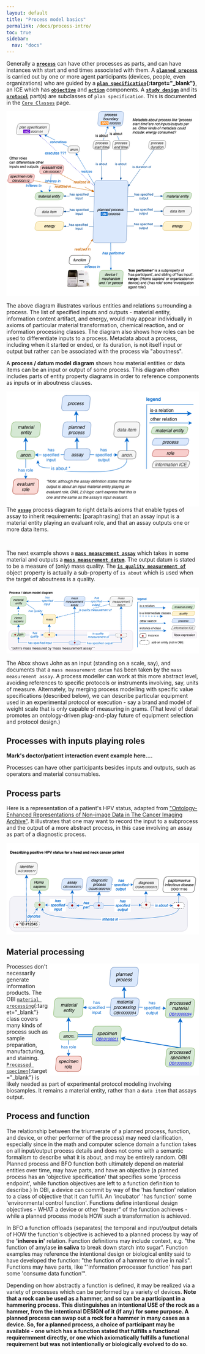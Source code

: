 ```yaml
---
layout: default
title: "Process model basics"
permalink: /docs/process-intro/
toc: true
sidebar:
  nav: "docs"
---
```


[//]: # (Please put comments like this one into the text to communicate with other OBI-ers)

Generally a **[`process`](http://purl.obolibrary.org/obo/BFO_0000015)** can have other processes as parts, and can have instances with start and end times associated with them.  A **[`planned process`](http://purl.obolibrary.org/obo/OBI_0000011)** is carried out by one or more agent participants (devices, people, even organizations) who are guided by a **[`plan specification`](http://purl.obolibrary.org/obo/IAO_0000104){:target="_blank"}**, an ICE which has **[`objective`](http://purl.obolibrary.org/obo/IAO_0000005)** and **[`action`](http://purl.obolibrary.org/obo/IAO_0000007)** components. A **[`study design`](http://purl.obolibrary.org/obo/OBI_0500000)** and its **[`protocol`](http://purl.obolibrary.org/obo/OBI_0000272)** part(s) are subclasses of `plan specification`. This is documented in the [`Core Classes`](/docs/core-classes/) page.

<img src="/assets/images/docs/obi_process.png">

The above diagram illustrates various entities and relations surrounding a process.  The list of specified inputs and outputs - material entity, information content artifact, and energy, would may appear individually in axioms of particular material transformation, chemical reaction, and or information processing classes.  The diagram also shows how roles can be used to differentiate inputs to a process.  Metadata about a process, including when it started or ended, or its duration, is not itself input or output but rather can be associated with the process via "aboutness".



A **process / datum model diagram** shows how material entities or data items can be an input or output of some process. This diagram often includes parts of entity property diagrams in order to reference components as inputs or in aboutness clauses.

<img align="right" src="/assets/images/docs/data_assay.png">

The **[`assay`](http://purl.obolibrary.org/obo/OBI_0000070)** process diagram to right details axioms that enable types of assay to inherit requirements: [paraphrasing] that an assay input is a material entity playing an evaluant role, and that an assay outputs one or more data items.

<br clear="right">

The next example shows a **[`mass measurement assay`](http://purl.obolibrary.org/obo/OBI_0000445)** which takes in some material and outputs a **[`mass measurement datum`](http://purl.obolibrary.org/obo/IAO_0000414)**.  The output datum is stated to be a measure of (only) mass quality. The **[`is quality measurement of`](http://purl.obolibrary.org/obo/IAO_0000221)** object property is actually a sub-property of `is about` which is used when the target of aboutness is a quality.

<img src="/assets/images/docs/data_john_mass_process.png">

The Abox shows John as an input (standing on a scale, say), and documents that a `mass measurement datum` has been taken by the `mass measurement assay`. A process modeller can work at this more abstract level, avoiding references to specific protocols or instruments involving, say, units of measure. Alternately, by merging process modelling with specific value specifications (described below), we can describe particular equipment used in an experimental protocol or execution - say a brand and model of weight scale that is only capable of measuring in grams. (That level of detail promotes an ontology-driven plug-and-play future of equipment selection and protocol design.)

## Processes with inputs playing roles

**Mark's doctor/patient interaction event example here....**

Processes can have other participants besides inputs and outputs, such as operators and material consumables.




## Process parts

Here is a representation of a patient's HPV status, adapted from ["Ontology-Enhanced Representations of Non-image Data in The Cancer Imaging Archive"](http://ceur-ws.org/Vol-2285/ICBO_2018_paper_37.pdf). It illustrates that one may want to record the input to a subprocess and the output of a more abstract process, in this case involving an assay as part of a diagnostic process.

<img src="/assets/images/docs/data_patient_hpv_status.png">


## Material processing

<img align="right" src="/assets/images/docs/data_processed_material.png">

Processes don't necessarily generate information products.  The OBI [`material processing`](http://purl.obolibrary.org/obo/OBI_0000094){:target="_blank"} class covers many kinds of process such as sample preparation, manufacturing, and staining. [`Processed specimen`](http://purl.obolibrary.org/obo/OBI_0000953){:target="_blank"} is likely needed as part of experimental protocol modeling involving biosamples. It remains a material entity, rather than a `data item` that assays output.

## Process and function

The relationship between the triumverate of a planned process, function, and device, or other performer of the process) may need clarification, especially since in the math and computer science domain a function takes on all input/output process details and does not come with a semantic formalism to describe what it is about, and may be entirely random.  OBI Planned process and BFO function both ultimately depend on material entities over time, may have parts, and have an objective (a planned process has an 'objective specification' that specifies some 'process endpoint', while function objectives are left to a function definition to describe.)  In OBI, a device can commit by way of the 'has function' relation to a class of objective that it can fulfill.  An 'incubator' 'has function' some 'environmental control function'.  Functions define intentional design objectives - WHAT a device or other "bearer" of the function achieves - while a planned process models HOW such a transformation is achieved.

In BFO a function offloads (separates) the temporal and input/output details of HOW the function's objective is achieved to a planned process by way of the **'inheres in'** relation.  Function definitions may include context, e.g. "the function of amylase **in saliva** to break down starch into sugar". Function examples may reference the intentional design or biological entity said to have developed the function: "the function of a hammer to drive in nails".  Functions may have parts, like "'information prrocessor function' has part some 'consume data function'". 

Depending on how abstractly a function is defined, it may be realized via a variety of processes which can be performed by a variety of devices.  **Note that a rock can be used as a hammer, and so can be a participant in a hammering process. This distinguishes an intentional USE of the rock as a hammer, from the intentional DESIGN of it (if any) for some purpose. A planned process can swap out a rock for a hammer in many cases as a device. So, for a planned process, a choice of participant may be available - one which has a function stated that fulfills a functional requirermment directly, or one which axiomatically fulfills a functional requirement but was not intentionally or biologically evolved to do so.**
